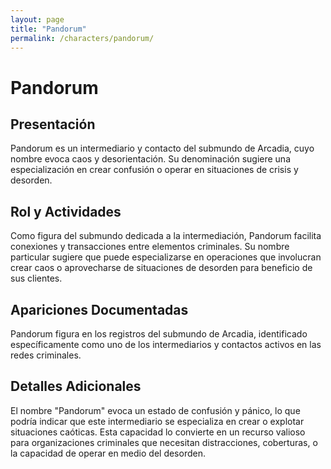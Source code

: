 ```yaml
---
layout: page
title: "Pandorum"
permalink: /characters/pandorum/
---
```


# Pandorum

## Presentación
Pandorum es un intermediario y contacto del submundo de Arcadia, cuyo nombre evoca caos y desorientación. Su denominación sugiere una especialización en crear confusión o operar en situaciones de crisis y desorden.

## Rol y Actividades
Como figura del submundo dedicada a la intermediación, Pandorum facilita conexiones y transacciones entre elementos criminales. Su nombre particular sugiere que puede especializarse en operaciones que involucran crear caos o aprovecharse de situaciones de desorden para beneficio de sus clientes.

## Apariciones Documentadas
Pandorum figura en los registros del submundo de Arcadia, identificado específicamente como uno de los intermediarios y contactos activos en las redes criminales.

## Detalles Adicionales
El nombre "Pandorum" evoca un estado de confusión y pánico, lo que podría indicar que este intermediario se especializa en crear o explotar situaciones caóticas. Esta capacidad lo convierte en un recurso valioso para organizaciones criminales que necesitan distracciones, coberturas, o la capacidad de operar en medio del desorden.